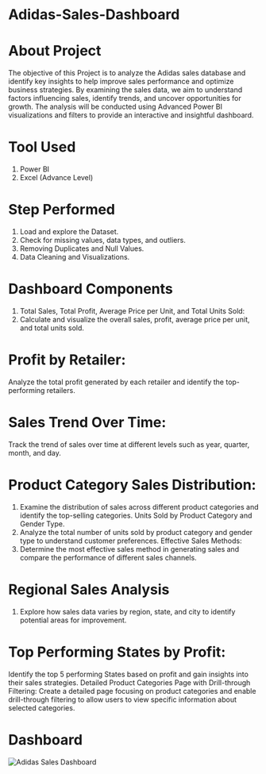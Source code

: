 # Adidas-Sales-Dashboard
# About Project
The objective of this Project is to analyze the Adidas sales database and identify key insights to help improve sales performance and optimize business strategies. By examining the sales data, we aim to understand factors influencing sales, identify trends, and uncover opportunities for growth. The analysis will be conducted using Advanced Power BI visualizations and filters to provide an interactive and insightful dashboard.
# Tool Used
1. Power BI
2. Excel (Advance Level)
# Step Performed
1. Load and explore the Dataset.
2. Check for missing values, data types, and outliers.
3. Removing Duplicates and Null Values.
4. Data Cleaning and Visualizations.
# Dashboard Components
1. Total Sales, Total Profit, Average Price per Unit, and Total Units Sold:
2. Calculate and visualize the overall sales, profit, average price per unit, and total units sold.
# Profit by Retailer:
Analyze the total profit generated by each retailer and identify the top-performing retailers.
# Sales Trend Over Time:
Track the trend of sales over time at different levels such as year, quarter, month, and day.
# Product Category Sales Distribution:
1. Examine the distribution of sales across different product categories and identify the top-selling categories.
Units Sold by Product Category and Gender Type.
2. Analyze the total number of units sold by product category and gender type to understand customer preferences.
Effective Sales Methods:
3. Determine the most effective sales method in generating sales and compare the performance of different sales channels.
# Regional Sales Analysis
1. Explore how sales data varies by region, state, and city to identify potential areas for improvement.
# Top Performing States by Profit:
Identify the top 5 performing States based on profit and gain insights into their sales strategies.
Detailed Product Categories Page with Drill-through Filtering:
Create a detailed page focusing on product categories and enable drill-through filtering to allow users to view specific information about selected categories.
# Dashboard
![Adidas Sales Dashboard](https://github.com/NareshBhokre/Adidas-Sales-Dashboard/assets/145337969/24f4e781-0054-4be1-84ac-479fa8e8d6b4)
